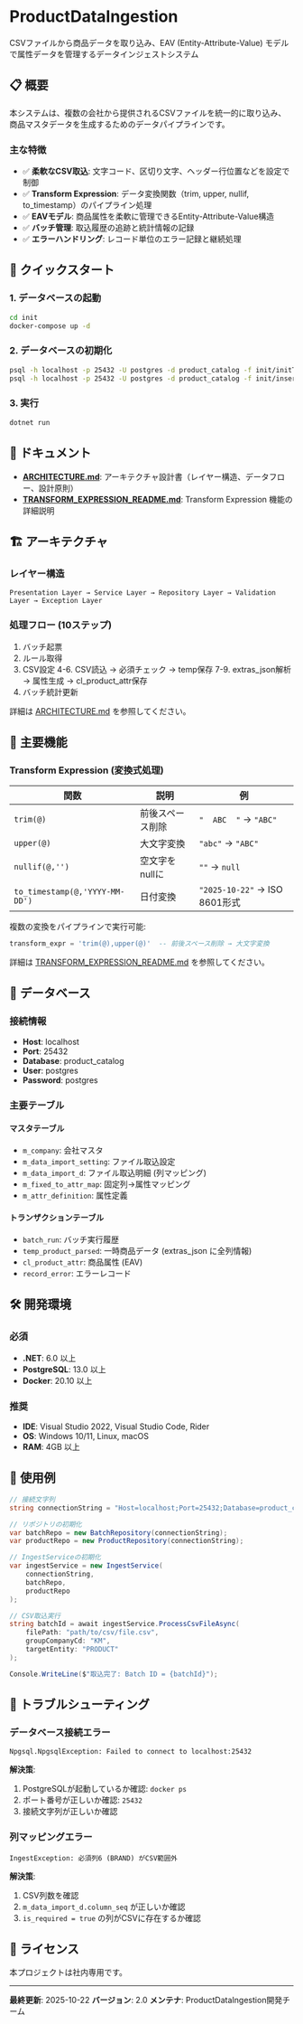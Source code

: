 # ProductDataIngestion

CSVファイルから商品データを取り込み、EAV (Entity-Attribute-Value) モデルで属性データを管理するデータインジェストシステム

## 📋 概要

本システムは、複数の会社から提供されるCSVファイルを統一的に取り込み、商品マスタデータを生成するためのデータパイプラインです。

### 主な特徴

- ✅ **柔軟なCSV取込**: 文字コード、区切り文字、ヘッダー行位置などを設定で制御
- ✅ **Transform Expression**: データ変換関数（trim, upper, nullif, to_timestamp）のパイプライン処理
- ✅ **EAVモデル**: 商品属性を柔軟に管理できるEntity-Attribute-Value構造
- ✅ **バッチ管理**: 取込履歴の追跡と統計情報の記録
- ✅ **エラーハンドリング**: レコード単位のエラー記録と継続処理

## 🚀 クイックスタート

### 1. データベースの起動

```bash
cd init
docker-compose up -d
```

### 2. データベースの初期化

```bash
psql -h localhost -p 25432 -U postgres -d product_catalog -f init/initTables.sql
psql -h localhost -p 25432 -U postgres -d product_catalog -f init/insertSettings.sql
```

### 3. 実行

```bash
dotnet run
```

## 📖 ドキュメント

- **[ARCHITECTURE.md](ARCHITECTURE.md)**: アーキテクチャ設計書（レイヤー構造、データフロー、設計原則）
- **[TRANSFORM_EXPRESSION_README.md](Tests/TRANSFORM_EXPRESSION_README.md)**: Transform Expression 機能の詳細説明

## 🏗️ アーキテクチャ

### レイヤー構造

```
Presentation Layer → Service Layer → Repository Layer → Validation Layer → Exception Layer
```

### 処理フロー (10ステップ)

1. バッチ起票
2. ルール取得
3. CSV設定
4-6. CSV読込 → 必須チェック → temp保存
7-9. extras_json解析 → 属性生成 → cl_product_attr保存
10. バッチ統計更新

詳細は [ARCHITECTURE.md](ARCHITECTURE.md) を参照してください。

## 🔧 主要機能

### Transform Expression (変換式処理)

| 関数 | 説明 | 例 |
|------|------|-----|
| `trim(@)` | 前後スペース削除 | `"  ABC  "` → `"ABC"` |
| `upper(@)` | 大文字変換 | `"abc"` → `"ABC"` |
| `nullif(@,'')` | 空文字をnullに | `""` → `null` |
| `to_timestamp(@,'YYYY-MM-DD')` | 日付変換 | `"2025-10-22"` → ISO 8601形式 |

複数の変換をパイプラインで実行可能:

```sql
transform_expr = 'trim(@),upper(@)'  -- 前後スペース削除 → 大文字変換
```

詳細は [TRANSFORM_EXPRESSION_README.md](Tests/TRANSFORM_EXPRESSION_README.md) を参照してください。

## 💾 データベース

### 接続情報

- **Host**: localhost
- **Port**: 25432
- **Database**: product_catalog
- **User**: postgres
- **Password**: postgres

### 主要テーブル

#### マスタテーブル
- `m_company`: 会社マスタ
- `m_data_import_setting`: ファイル取込設定
- `m_data_import_d`: ファイル取込明細 (列マッピング)
- `m_fixed_to_attr_map`: 固定列→属性マッピング
- `m_attr_definition`: 属性定義

#### トランザクションテーブル
- `batch_run`: バッチ実行履歴
- `temp_product_parsed`: 一時商品データ (extras_json に全列情報)
- `cl_product_attr`: 商品属性 (EAV)
- `record_error`: エラーレコード

## 🛠️ 開発環境

### 必須

- **.NET**: 6.0 以上
- **PostgreSQL**: 13.0 以上
- **Docker**: 20.10 以上

### 推奨

- **IDE**: Visual Studio 2022, Visual Studio Code, Rider
- **OS**: Windows 10/11, Linux, macOS
- **RAM**: 4GB 以上

## 📝 使用例

```csharp
// 接続文字列
string connectionString = "Host=localhost;Port=25432;Database=product_catalog;Username=postgres;Password=postgres";

// リポジトリの初期化
var batchRepo = new BatchRepository(connectionString);
var productRepo = new ProductRepository(connectionString);

// IngestServiceの初期化
var ingestService = new IngestService(
    connectionString,
    batchRepo,
    productRepo
);

// CSV取込実行
string batchId = await ingestService.ProcessCsvFileAsync(
    filePath: "path/to/csv/file.csv",
    groupCompanyCd: "KM",
    targetEntity: "PRODUCT"
);

Console.WriteLine($"取込完了: Batch ID = {batchId}");
```

## 🐛 トラブルシューティング

### データベース接続エラー

```
Npgsql.NpgsqlException: Failed to connect to localhost:25432
```

**解決策**:
1. PostgreSQLが起動しているか確認: `docker ps`
2. ポート番号が正しいか確認: `25432`
3. 接続文字列が正しいか確認

### 列マッピングエラー

```
IngestException: 必須列6 (BRAND) がCSV範囲外
```

**解決策**:
1. CSV列数を確認
2. `m_data_import_d.column_seq` が正しいか確認
3. `is_required = true` の列がCSVに存在するか確認

## 📄 ライセンス

本プロジェクトは社内専用です。

---

**最終更新**: 2025-10-22
**バージョン**: 2.0
**メンテナ**: ProductDataIngestion開発チーム
